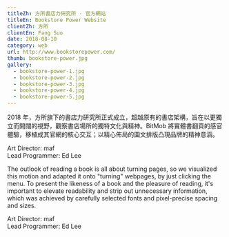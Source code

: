 ```yaml
---
titleZh: 方所書店力研究所 · 官方網站
titleEn: Bookstore Power Website
clientZh: 方所
clientEn: Fang Suo
date: 2018-08-10
category: web
url: http://www.bookstorepower.com/
thumb: bookstore-power.jpg
gallery:
  - bookstore-power-1.jpg
  - bookstore-power-2.jpg
  - bookstore-power-3.jpg
  - bookstore-power-4.jpg
  - bookstore-power-5.jpg
---
```


2018 年，方所旗下的書店力研究所正式成立，超越原有的書店架構，旨在以更獨立而開闊的視野，觀察書店場所的獨特文化與精神。BitMob 將實體書翻頁的感官體驗，移植成其官網的核心交互；以精心佈局的圖文排版凸現品牌的精神意涵。

Art Director: maf<br/>Lead Programmer: Ed Lee

<!-- lang -->

The outlook of reading a book is all about turning pages, so we visualized this motion and adapted it onto "turning" webpages, by just clicking the menu.
To present the likeness of a book and the pleasure of reading, it's important to elevate readability and strip out unnecessary information, which was achieved by carefully selected fonts and pixel-precise spacing and sizes.

Art Director: maf<br/>Lead Programmer: Ed Lee

